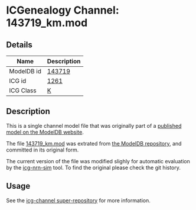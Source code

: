 # ICGenealogy Channel: 143719\_km.mod

## Details

Name | Description
---- | -----------
ModelDB id | [143719](http://senselab.med.yale.edu/ModelDB/ShowModel.cshtml?model=143719)
ICG id | [1261](http://icg.neurotheory.ox.ac.uk/channels/1/1261)
ICG Class | [K](http://icg.neurotheory.ox.ac.uk/channels/1)

## Description

This is a single channel model file that was originally part of a [published model on the ModelDB website](http://senselab.med.yale.edu/mModelDB/ShowModel.cshtml?model=143719).


The file [143719\_km.mod](143719_km.mod) was extrated from [the ModelDB repository](http://senselab.med.yale.edu/ModelDB/ShowModel.cshtml?model=143719), and committed in its original form.

The current version of the file was modified slighly for automatic evaluation by the [icg-nrn-sim](https://github.com/icgenealogy/icg-nrn-sim) tool. To find the original please check the git history.


## Usage

See the [icg-channel super-repository](https://github.com/icgenealogy/icg-channels) for more information.